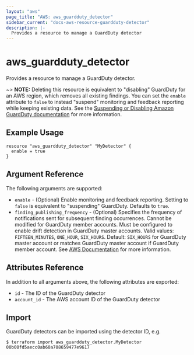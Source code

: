 ```yaml
---
layout: "aws"
page_title: "AWS: aws_guardduty_detector"
sidebar_current: "docs-aws-resource-guardduty-detector"
description: |-
  Provides a resource to manage a GuardDuty detector
---
```


# aws_guardduty_detector

Provides a resource to manage a GuardDuty detector.

~> **NOTE:** Deleting this resource is equivalent to "disabling" GuardDuty for an AWS region, which removes all existing findings. You can set the `enable` attribute to `false` to instead "suspend" monitoring and feedback reporting while keeping existing data. See the [Suspending or Disabling Amazon GuardDuty documentation](https://docs.aws.amazon.com/guardduty/latest/ug/guardduty_suspend-disable.html) for more information.

## Example Usage

```hcl
resource "aws_guardduty_detector" "MyDetector" {
  enable = true
}
```

## Argument Reference

The following arguments are supported:

* `enable` - (Optional) Enable monitoring and feedback reporting. Setting to `false` is equivalent to "suspending" GuardDuty. Defaults to `true`.
* `finding_publishing_frequency` - (Optional) Specifies the frequency of notifications sent for subsequent finding occurrences. Cannot be modified for GuardDuty member accounts. Must be configured to enable drift detection in GuardDuty master accounts. Valid values: `FIFTEEN_MINUTES`, `ONE_HOUR`, `SIX_HOURS`. Default: `SIX_HOURS` for GuardDuty master account or matches GuardDuty master account if GuardDuty member account. See [AWS Documentation](https://docs.aws.amazon.com/guardduty/latest/ug/guardduty_findings_cloudwatch.html#guardduty_findings_cloudwatch_notification_frequency) for more information.

## Attributes Reference

In addition to all arguments above, the following attributes are exported:

* `id` - The ID of the GuardDuty detector
* `account_id` - The AWS account ID of the GuardDuty detector

## Import

GuardDuty detectors can be imported using the detector ID, e.g.

```
$ terraform import aws_guardduty_detector.MyDetector 00b00fd5aecc0ab60a708659477e9617
```
